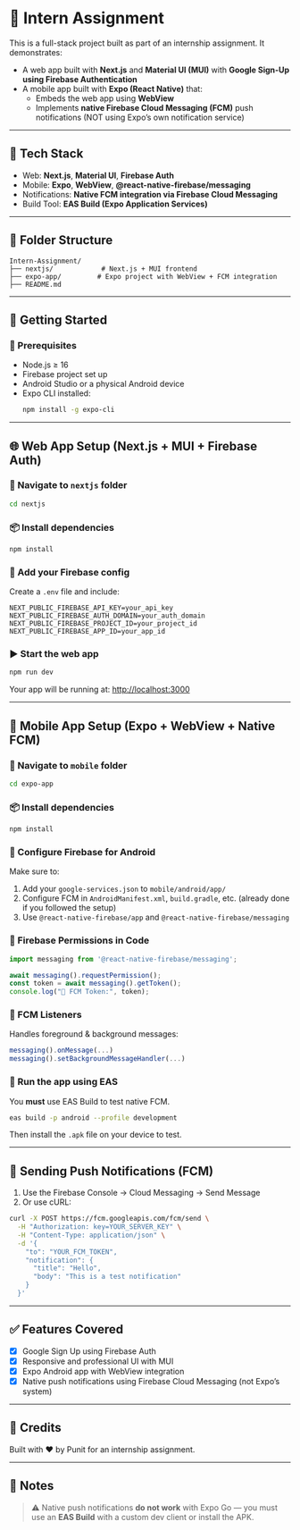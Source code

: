 # 📱 Intern Assignment

This is a full-stack project built as part of an internship assignment. It demonstrates:

- A web app built with **Next.js** and **Material UI (MUI)** with **Google Sign-Up using Firebase Authentication**
- A mobile app built with **Expo (React Native)** that:
  - Embeds the web app using **WebView**
  - Implements **native Firebase Cloud Messaging (FCM)** push notifications (NOT using Expo’s own notification service)

---

## 🧰 Tech Stack

- Web: **Next.js**, **Material UI**, **Firebase Auth**
- Mobile: **Expo**, **WebView**, **@react-native-firebase/messaging**
- Notifications: **Native FCM integration via Firebase Cloud Messaging**
- Build Tool: **EAS Build (Expo Application Services)**

---

## 📂 Folder Structure

```
Intern-Assignment/
├── nextjs/            # Next.js + MUI frontend
├── expo-app/         # Expo project with WebView + FCM integration
├── README.md
```

---

## 🚀 Getting Started

### 🔹 Prerequisites

- Node.js ≥ 16
- Firebase project set up
- Android Studio or a physical Android device
- Expo CLI installed:
  ```bash
  npm install -g expo-cli
  ```

---

## 🌐 Web App Setup (Next.js + MUI + Firebase Auth)

### 📁 Navigate to `nextjs` folder
```bash
cd nextjs
```

### 📦 Install dependencies
```bash
npm install
```

### 🔐 Add your Firebase config
Create a `.env` file and include:

```env
NEXT_PUBLIC_FIREBASE_API_KEY=your_api_key
NEXT_PUBLIC_FIREBASE_AUTH_DOMAIN=your_auth_domain
NEXT_PUBLIC_FIREBASE_PROJECT_ID=your_project_id
NEXT_PUBLIC_FIREBASE_APP_ID=your_app_id
```

### ▶️ Start the web app
```bash
npm run dev
```

Your app will be running at: [http://localhost:3000](http://localhost:3000)

---

## 📱 Mobile App Setup (Expo + WebView + Native FCM)

### 📁 Navigate to `mobile` folder
```bash
cd expo-app
```

### 📦 Install dependencies
```bash
npm install
```

### 🔧 Configure Firebase for Android
Make sure to:

1. Add your `google-services.json` to `mobile/android/app/`
2. Configure FCM in `AndroidManifest.xml`, `build.gradle`, etc. (already done if you followed the setup)
3. Use `@react-native-firebase/app` and `@react-native-firebase/messaging`

### 🔐 Firebase Permissions in Code
```ts
import messaging from '@react-native-firebase/messaging';

await messaging().requestPermission();
const token = await messaging().getToken();
console.log("🔑 FCM Token:", token);
```

### 🔁 FCM Listeners
Handles foreground & background messages:
```ts
messaging().onMessage(...)
messaging().setBackgroundMessageHandler(...)
```

### 🧪 Run the app using EAS
You **must** use EAS Build to test native FCM.

```bash
eas build -p android --profile development
```

Then install the `.apk` file on your device to test.

---

## 🔔 Sending Push Notifications (FCM)

1. Use the Firebase Console → Cloud Messaging → Send Message  
2. Or use cURL:

```bash
curl -X POST https://fcm.googleapis.com/fcm/send \
  -H "Authorization: key=YOUR_SERVER_KEY" \
  -H "Content-Type: application/json" \
  -d '{
    "to": "YOUR_FCM_TOKEN",
    "notification": {
      "title": "Hello",
      "body": "This is a test notification"
    }
  }'
```

---

## ✅ Features Covered

- [x] Google Sign Up using Firebase Auth
- [x] Responsive and professional UI with MUI
- [x] Expo Android app with WebView integration
- [x] Native push notifications using Firebase Cloud Messaging (not Expo’s system)

---

## 🙌 Credits

Built with ❤️ by Punit for an internship assignment.

---

## 📝 Notes

> ⚠️ Native push notifications **do not work** with Expo Go — you must use an **EAS Build** with a custom dev client or install the APK.